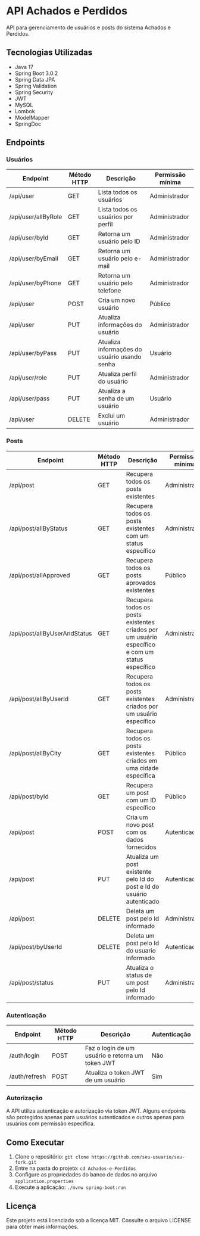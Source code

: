 # API Achados e Perdidos

API para gerenciamento de usuários e posts do sistema Achados e Perdidos.

## Tecnologias Utilizadas

- Java 17
- Spring Boot 3.0.2
- Spring Data JPA
- Spring Validation
- Spring Security
- JWT
- MySQL
- Lombok
- ModelMapper
- SpringDoc

## Endpoints

### Usuários

| Endpoint              | Método HTTP | Descrição                                    | Permissão mínima |
|-----------------------|-------------|----------------------------------------------|------------------|
| /api/user	         | GET	       | Lista todos os usuários                      | Administrador|
| /api/user/allByRole   | GET	       | Lista todos os usuários por perfil           | Administrador|
| /api/user/byId	     | GET         | Retorna um usuário pelo ID	                  | Administrador    |
| /api/user/byEmail     | GET	       | Retorna um usuário pelo e-mail	              | Administrador    |
| /api/user/byPhone     | GET	       | Retorna um usuário pelo telefone             | Administrador    |
| /api/user	         | POST	       | Cria um novo usuário                         | Público          |
| /api/user	         | PUT	       | Atualiza informações do usuário              | Administrador    |
| /api/user/byPass	     | PUT	       | Atualiza informações do usuário usando senha | Usuário          |
| /api/user/role	     | PUT	       | Atualiza perfil do usuário	                  | Administrador    |
| /api/user/pass	     | PUT	       | Atualiza a senha de um usuário	              | Usuário          |
| /api/user	         | DELETE	   | Exclui um usuário                            | Administrador    |


### Posts

| Endpoint                     | Método HTTP | Descrição                                                                                       | Permissão mínima |
|------------------------------|-------------|-------------------------------------------------------------------------------------------------|------------------|
| /api/post                    | GET         | Recupera todos os posts existentes                                                              | Administrador    |
| /api/post/allByStatus        | GET         | Recupera todos os posts existentes com um status específico                                     | Administrador    |
| /api/post/allApproved        | GET         | Recupera todos os posts aprovados existentes                                                    | Público          |
| /api/post/allByUserAndStatus | GET         | Recupera todos os posts existentes criados por um usuário específico e com um status específico | Administrador    |
| /api/post/allByUserId        | GET         | Recupera todos os posts existentes criados por um usuário específico                            | Administrador    |
| /api/post/allByCity          | GET         | Recupera todos os posts existentes criados em uma cidade específica                             | Público          |
| /api/post/byId               | GET         | Recupera um post com um ID específico                                                           | Público          |
| /api/post                    | POST        | Cria um novo post com os dados fornecidos                                                       | Autenticado      |
| /api/post                    | PUT         | Atualiza um post existente pelo Id do post e Id do usuário autenticado                          | Autenticado      |
| /api/post                    | DELETE      | Deleta um post pelo Id informado                                                                | Administrador    |
| /api/post/byUserId           | DELETE      | Deleta um post pelo Id do usuario informado                                                     | Autenticado      |
| /api/post/status             | PUT         | Atualiza o status de um post pelo Id informado                                                  | Administrador    |


### Autenticação

| Endpoint       | Método HTTP | Descrição                                        | Autenticação |
|----------------|-------------|--------------------------------------------------|--------------|
| /auth/login    | POST        | Faz o login de um usuário e retorna um token JWT | Não          |
| /auth/refresh  | POST        | Atualiza o token JWT de um usuário               | Sim          |


### Autorização

A API utiliza autenticação e autorização via token JWT. Alguns endpoints são protegidos apenas para usuários autenticados e outros apenas para usuários com permissão específica.



## Como Executar

1. Clone o repositório: `git clone https://github.com/seu-usuario/seu-fork.git`
2. Entre na pasta do projeto: `cd Achados-e-Perdidos`
3. Configure as propriedades do banco de dados no arquivo `application.properties`
4. Execute a aplicação: `./mvnw spring-boot:run`

## Licença

Este projeto está licenciado sob a licença MIT. Consulte o arquivo LICENSE para obter mais informações.
